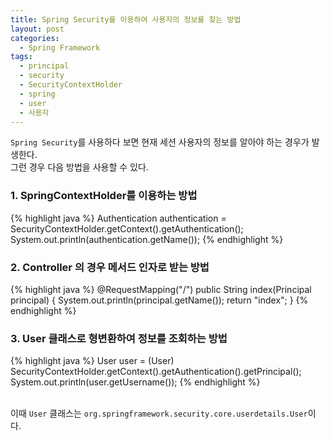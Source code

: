 ```yaml
---
title: Spring Security를 이용하여 사용자의 정보를 찾는 방법
layout: post
categories:
  - Spring Framework
tags:
  - principal
  - security
  - SecurityContextHolder
  - spring
  - user
  - 사용자
---
```

`Spring Security`를 사용하다 보면 현재 세션 사용자의 정보를 알아야 하는 경우가 발생한다.  
그런 경우 다음 방법을 사용할 수 있다.


### 1. SpringContextHolder를 이용하는 방법

{% highlight java %}
Authentication authentication = SecurityContextHolder.getContext().getAuthentication();
System.out.println(authentication.getName());
{% endhighlight %}

### 2. Controller 의 경우 메서드 인자로 받는 방법

{% highlight java %}
	@RequestMapping("/")
    public String index(Principal principal) {
        System.out.println(principal.getName());
        return "index";
    }
{% endhighlight %}

### 3. User 클래스로 형변환하여 정보를 조회하는 방법

{% highlight java %}
User user = (User) SecurityContextHolder.getContext().getAuthentication().getPrincipal();
System.out.println(user.getUsername());
{% endhighlight %}

&nbsp;  
이때 `User` 클래스는 `org.springframework.security.core.userdetails.User`이다.
